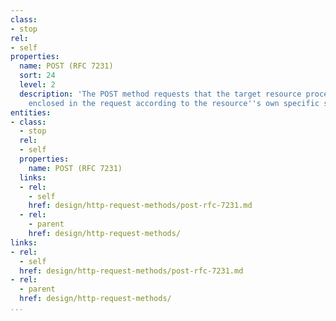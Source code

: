 ```yaml
---
class:
- stop
rel:
- self
properties:
  name: POST (RFC 7231)
  sort: 24
  level: 2
  description: 'The POST method requests that the target resource process the representation
    enclosed in the request according to the resource''s own specific semantics. '
entities:
- class:
  - stop
  rel:
  - self
  properties:
    name: POST (RFC 7231)
  links:
  - rel:
    - self
    href: design/http-request-methods/post-rfc-7231.md
  - rel:
    - parent
    href: design/http-request-methods/
links:
- rel:
  - self
  href: design/http-request-methods/post-rfc-7231.md
- rel:
  - parent
  href: design/http-request-methods/
...
```

